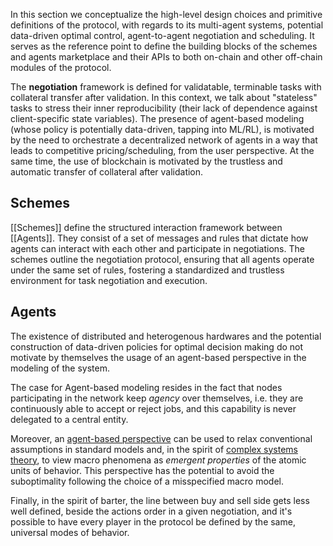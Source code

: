 In this section we conceptualize the high-level design choices and primitive definitions of the protocol, with regards to its multi-agent systems, potential data-driven optimal control, agent-to-agent negotiation and scheduling. It serves as the reference point to define the building blocks of the schemes and agents marketplace and their APIs to both on-chain and other off-chain modules of the protocol.

The **negotiation** framework is defined for validatable, terminable tasks with collateral transfer after validation. In this context, we talk about "stateless" tasks to stress their inner reproducibility (their lack of dependence against client-specific state variables). The presence of agent-based modeling (whose policy is potentially data-driven, tapping into ML/RL), is motivated by the need to orchestrate a decentralized network of agents in a way that leads to competitive pricing/scheduling, from the user perspective. At the same time, the use of blockchain is motivated by the trustless and automatic transfer of collateral after validation.

## Schemes

[[Schemes]] define the structured interaction framework between [[Agents]]. They consist of a set of messages and rules that dictate how agents can interact with each other and participate in negotiations. The schemes outline the negotiation protocol, ensuring that all agents operate under the same set of rules, fostering a standardized and trustless environment for task negotiation and execution.

## Agents

The existence of distributed and heterogenous hardwares and the potential construction of data-driven policies for optimal decision making do not motivate by themselves the usage of an agent-based perspective in the modeling of the system.

The case for Agent-based modeling resides in the fact that nodes participating in the network keep *agency* over themselves, i.e. they are continuously able to accept or reject jobs, and this capability is never delegated to a central entity.

Moreover, an [agent-based perspective](https://www.doynefarmer.com/publications) can be used to relax conventional assumptions in standard models and, in the spirit of [complex systems theory](https://www.econophysix.com/publications), to view macro phenomena as *emergent properties* of the atomic units of behavior. This perspective has the potential to avoid the suboptimality following the choice of a misspecified macro model.

Finally, in the spirit of barter, the line between buy and sell side gets less well defined, beside the actions order in a given negotiation, and it's possible to have every player in the protocol be defined by the same, universal modes of behavior.